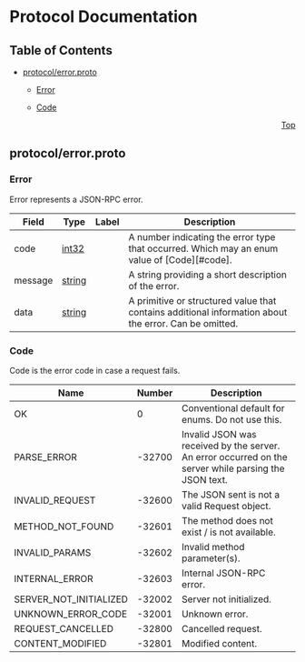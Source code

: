 <!-- protoc-gen-doc template https://github.com/pseudomuto/protoc-gen-doc/tree/master/resources -->
# Protocol Documentation
<a name="top"/>

## Table of Contents

- [protocol/error.proto](#protocol/error.proto)
  
    - [Error](#protocol.Error)
  
    - [Code](#protocol.Code)
  
  




<a name="protocol/error.proto"/>
<p align="right"><a href="#top">Top</a></p>

 <!-- end services -->

## protocol/error.proto



<a name="protocol.Error"/>

### Error
Error represents a JSON-RPC error.


| Field | Type | Label | Description |
| ----- | ---- | ----- | ----------- |
| code | [int32](#int32) |  | A number indicating the error type that occurred.  Which may an enum value of [Code][#code]. |
| message | [string](#string) |  | A string providing a short description of the error. |
| data | [string](#string) |  | A primitive or structured value that contains additional information about the error. Can be omitted. |





 <!-- end messages -->


<a name="protocol.Code"/>

### Code
Code is the error code in case a request fails.

| Name | Number | Description |
| ---- | ------ | ----------- |
| OK | 0 | Conventional default for enums. Do not use this. |
| PARSE_ERROR | -32700 | Invalid JSON was received by the server. An error occurred on the server while parsing the JSON text. |
| INVALID_REQUEST | -32600 | The JSON sent is not a valid Request object. |
| METHOD_NOT_FOUND | -32601 | The method does not exist / is not available. |
| INVALID_PARAMS | -32602 | Invalid method parameter(s). |
| INTERNAL_ERROR | -32603 | Internal JSON-RPC error. |
| SERVER_NOT_INITIALIZED | -32002 | Server not initialized. |
| UNKNOWN_ERROR_CODE | -32001 | Unknown error. |
| REQUEST_CANCELLED | -32800 | Cancelled request. |
| CONTENT_MODIFIED | -32801 | Modified content. |


 <!-- end enums -->

 <!-- end HasExtensions -->


